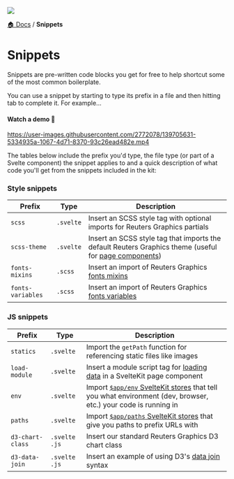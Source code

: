 ![](https://graphics.thomsonreuters.com/style-assets/images/logos/reuters-graphics-logo/svg/graphics-logo-color-dark.svg)

[🏠 Docs](https://github.com/reuters-graphics/bluprint_graphics-kit/blob/master/docs/developers/README.md) / **Snippets**

# Snippets

Snippets are pre-written code blocks you get for free to help shortcut some of the most common boilerplate.

You can use a snippet by starting to type its prefix in a file and then hitting tab to complete it. For example...

#### Watch a demo 🎥 

https://user-images.githubusercontent.com/2772078/139705631-5334935a-1067-4d71-8370-93c26ead482e.mp4

The tables below include the prefix you'd type, the file type (or part of a Svelte component) the snippet applies to and a quick description of what code you'll get from the snippets included in the kit:

### Style snippets

| Prefix | Type | Description |
|---|---|---|
|`scss`| `.svelte` | Insert an SCSS style tag with optional imports for Reuters Graphics partials  |
|`scss-theme`| `.svelte` | Insert an SCSS style tag that imports the default Reuters Graphics theme (useful for [page components](./pages.md))  |
|`fonts-mixins`| `.scss` | Insert an import of Reuters Graphics [fonts mixins](https://reuters-graphics.github.io/style/fonts/) |
|`fonts-variables`| `.scss` | Insert an import of Reuters Graphics [fonts variables](https://reuters-graphics.github.io/style/fonts/) |

### JS snippets

| Prefix | Type | Description |
|---|---|---|
|`statics`| `.svelte` | Import the `getPath` function for referencing static files like images  |
|`load-module`| `.svelte` | Insert a module script tag for [loading data](https://kit.svelte.dev/docs#loading) in a SvelteKit page component  |
|`env`| `.svelte` | Import [`$app/env` SvelteKit stores](https://kit.svelte.dev/docs#modules-$app-env) that tell you what environment (dev, browser, etc.) your code is running in |
|`paths`| `.svelte` | Import [`$app/paths` SvelteKit stores](https://kit.svelte.dev/docs#modules-$app-env) that give you paths to prefix URLs with |
|`d3-chart-class`|`.svelte` `.js` | Insert our standard Reuters Graphics D3 chart class |
|`d3-data-join`|`.svelte` `.js` | Insert an example of using D3's [data join](https://observablehq.com/@d3/selection-join) syntax |
